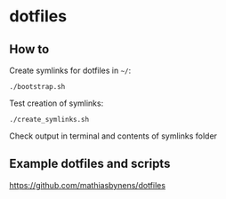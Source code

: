 # dotfiles

## How to

Create symlinks for dotfiles in `~/`:

```
./bootstrap.sh
```

Test creation of symlinks:

```
./create_symlinks.sh
```

Check output in terminal and contents of symlinks folder

## Example dotfiles and scripts

https://github.com/mathiasbynens/dotfiles
